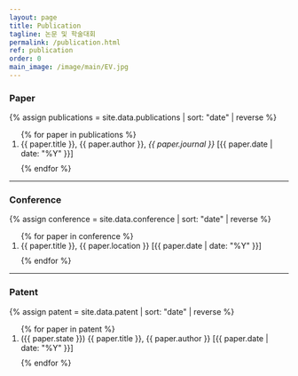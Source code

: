```yaml
---
layout: page
title: Publication
tagline: 논문 및 학술대회
permalink: /publication.html
ref: publication
order: 0
main_image: /image/main/EV.jpg
---
```



### Paper

{% assign publications = site.data.publications | sort: "date" | reverse %}
<ol reversed style="padding-left: 1.5em;">
  {% for paper in publications %}
    <li style="margin-bottom: 10px;">
      {{ paper.title }}, {{ paper.author }}, <i>{{ paper.journal }}</i> [{{ paper.date | date: "%Y" }}]
    </li>
  {% endfor %}
</ol>

<hr>

### Conference

{% assign conference = site.data.conference | sort: "date" | reverse %}
<ol reversed style="padding-left: 1.5em;">
  {% for paper in conference %}
    <li style="margin-bottom: 10px;">
      {{ paper.title }}, {{ paper.location }} [{{ paper.date | date: "%Y" }}]
    </li>
  {% endfor %}
</ol>

<hr>

### Patent

{% assign patent = site.data.patent | sort: "date" | reverse %}
<ol reversed style="padding-left: 1.5em;">
  {% for paper in patent %}
    <li style="margin-bottom: 10px;">
      ({{ paper.state }}) {{ paper.title }}, {{ paper.author }} [{{ paper.date | date: "%Y" }}]
    </li>
  {% endfor %}
</ol>
